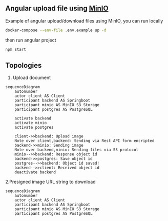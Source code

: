 ## Angular upload file using [MinIO](https://min.io/)

Example of angular upload/download files using MinIO, you can run locally

```bash
docker-compose --env-file .env.example up -d
```

then run angular project

```bash
npm start
```

## Topologies 

1. Upload document

```mermaid
sequenceDiagram
    autonumber
    actor client AS Client
    participant backend AS Springboot
    participant minio AS MinIO S3 Storage
    participant postgres AS PostgreSQL

    activate backend
    activate minio
    activate postgres

    client->>backend: Upload image
    Note over client,backend: Sending via Rest API form encripted
    backend->>minio: Sending image
    Note over backend,minio: Sending files via S3 protocol
    minio-->>backend: Response object id
    backend->>postgres: Save object id
    postgres-->>backend: Object id saved!
    backend-->>client: Received object id
    deactivate backend
```

2.Presigned image URL string to download

```mermaid
sequenceDiagram
    autonumber
    actor client AS Client
    participant backend AS Springboot
    participant minio AS MinIO S3 Storage
    participant postgres AS PostgreSQL
```